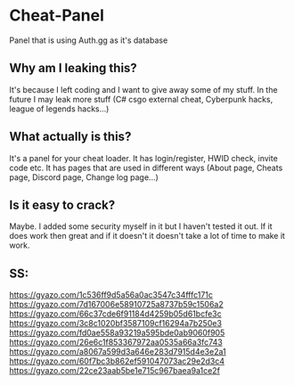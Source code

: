 # Cheat-Panel
Panel that is using Auth.gg as it's database

Why am I leaking this?
-
It's because I left coding and I want to give away some of my stuff. In the future I may leak more stuff (C# csgo external cheat, Cyberpunk hacks, league of legends hacks...)

What actually is this?
-
It's a panel for your cheat loader. It has login/register, HWID check, invite code etc. It has pages that are used in different ways (About page, Cheats page, Discord page, Change log page...)

Is it easy to crack?
-
Maybe. I added some security myself in it but I haven't tested it out. If it does work then great and if it doesn't it doesn't take a lot of time to make it work.

SS:
-
https://gyazo.com/1c536ff9d5a56a0ac3547c34fffc171c
https://gyazo.com/7d167006e58910725a8737b59c1506a2
https://gyazo.com/66c37cde6f91184d4259b05d61bcfe3c
https://gyazo.com/3c8c1020bf3587109cf16294a7b250e3
https://gyazo.com/fd0ae558a93219a595bde0ab9060f905
https://gyazo.com/26e6c1f853367972aa0535a66a3fc743
https://gyazo.com/a8067a599d3a646e283d7915d4e3e2a1
https://gyazo.com/60f7bc3b862ef591047073ac29e2d3c4
https://gyazo.com/22ce23aab5be1e715c967baea9a1ce2f
